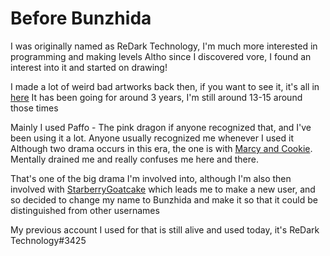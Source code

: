 # Before Bunzhida
I was originally named as ReDark Technology, I'm much more interested in programming and making levels
Altho since I discovered vore, I found an interest into it and started on drawing!

I made a lot of weird bad artworks back then, if you want to see it, it's all in [here](https://furaffinity.net/user/fishneat)
It has been going for around 3 years, I'm still around 13-15 around those times

Mainly I used Paffo - The pink dragon if anyone recognized that, and I've been using it a lot. Anyone usually recognized me whenever I used it
Although two drama occurs in this era, the one is with [Marcy and Cookie](CookieMarcy.md). Mentally drained me and really confuses me here and there.

That's one of the big drama I'm involved into, although I'm also then involved with [StarberryGoatcake](StarberryGoatcake.md) which leads me to make a new user,
and so decided to change my name to Bunzhida and make it so that it could be distinguished from other usernames

My previous account I used for that is still alive and used today, it's ReDark Technology#3425
